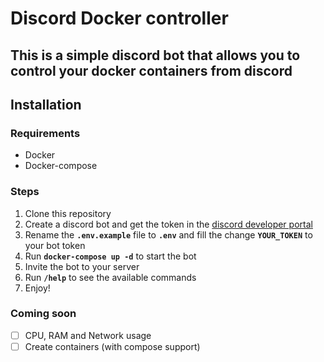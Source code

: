 # Discord Docker controller

## This is a simple discord bot that allows you to control your docker containers from discord

## Installation

### Requirements

- Docker
- Docker-compose

### Steps

1. Clone this repository
2. Create a discord bot and get the token in the [discord developer portal](https://discord.com/developers/applications)
3. Rename the **```.env.example```** file to **```.env```** and fill the change **```YOUR_TOKEN```** to your bot token
4. Run **```docker-compose up -d```** to start the bot
5. Invite the bot to your server
6. Run **```/help```** to see the available commands
7. Enjoy!

### Coming soon

- [ ] CPU, RAM and Network usage
- [ ] Create containers (with compose support)
